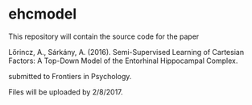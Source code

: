 # ehcmodel

This repository will contain the source code for the paper

Lőrincz, A., Sárkány, A. (2016). Semi-Supervised Learning of Cartesian Factors: A Top-Down Model of the Entorhinal Hippocampal Complex.

submitted to Frontiers in Psychology.

Files will be uploaded by 2/8/2017.
